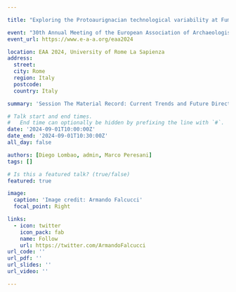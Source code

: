 ```yaml
---

title: "Exploring the Protoaurignacian technological variability at Fumane Cave (Italy) through core reduction intensity approaches"

event: "30th Annual Meeting of the European Association of Archaeologists (EAA), 2024"
event_url: https://www.e-a-a.org/eaa2024

location: EAA 2024, University of Rome La Sapienza
address:
  street:
  city: Rome
  region: Italy
  postcode:
  country: Italy

summary: 'Session The Material Record: Current Trends and Future Directions'

# Talk start and end times.
#   End time can optionally be hidden by prefixing the line with `#`.
date: '2024-09-01T10:00:00Z'
date_end: '2024-09-01T10:30:00Z'
all_day: false

authors: [Diego Lombao, admin, Marco Peresani]
tags: []

# Is this a featured talk? (true/false)
featured: true

image:
  caption: 'Image credit: Armando Falcucci'
  focal_point: Right

links:
  - icon: twitter
    icon_pack: fab
    name: Follow
    url: https://twitter.com/ArmandoFalcucci
url_code: ''
url_pdf: ''
url_slides: ''
url_video: ''

---
```



